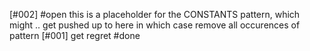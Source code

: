 [#002] #open this is a placeholder for the CONSTANTS pattern, which might
  .. get pushed up to here in which case remove all occurences of pattern
[#001] get regret #done
